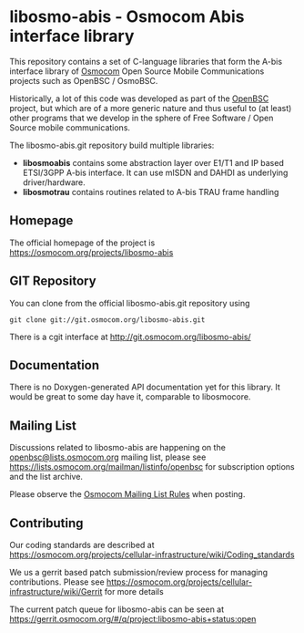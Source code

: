libosmo-abis - Osmocom Abis interface library
=============================================

This repository contains a set of C-language libraries that form the
A-bis interface library of [Osmocom](https://osmocom.org/) Open Source
Mobile Communications projects such as OpenBSC / OsmoBSC.

Historically, a lot of this code was developed as part of the
[OpenBSC](https://osmocom.org/projects/openbsc) project, but which are
of a more generic nature and thus useful to (at least) other programs
that we develop in the sphere of Free Software / Open Source mobile
communications.

The libosmo-abis.git repository build multiple libraries:

* **libosmoabis** contains some abstraction layer over E1/T1 and IP
  based ETSI/3GPP A-bis interface. It can use mISDN and DAHDI as
  underlying driver/hardware.
* **libosmotrau** contains routines related to A-bis TRAU frame handling

Homepage
--------

The official homepage of the project is
<https://osmocom.org/projects/libosmo-abis>

GIT Repository
--------------

You can clone from the official libosmo-abis.git repository using

	git clone git://git.osmocom.org/libosmo-abis.git

There is a cgit interface at <http://git.osmocom.org/libosmo-abis/>

Documentation
-------------

There is no Doxygen-generated API documentation yet for this library. It
would be great to some day have it, comparable to libosmocore.

Mailing List
------------

Discussions related to libosmo-abis are happening on the
openbsc@lists.osmocom.org mailing list, please see
<https://lists.osmocom.org/mailman/listinfo/openbsc> for subscription
options and the list archive.

Please observe the [Osmocom Mailing List
Rules](https://osmocom.org/projects/cellular-infrastructure/wiki/Mailing_List_Rules)
when posting.

Contributing
------------

Our coding standards are described at
<https://osmocom.org/projects/cellular-infrastructure/wiki/Coding_standards>

We us a gerrit based patch submission/review process for managing
contributions.  Please see
<https://osmocom.org/projects/cellular-infrastructure/wiki/Gerrit> for
more details

The current patch queue for libosmo-abis can be seen at
<https://gerrit.osmocom.org/#/q/project:libosmo-abis+status:open>
